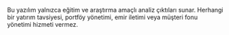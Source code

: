Bu yazılım yalnızca eğitim ve araştırma amaçlı analiz çıktıları sunar.
Herhangi bir yatırım tavsiyesi, portföy yönetimi, emir iletimi veya müşteri fonu yönetimi hizmeti vermez.
